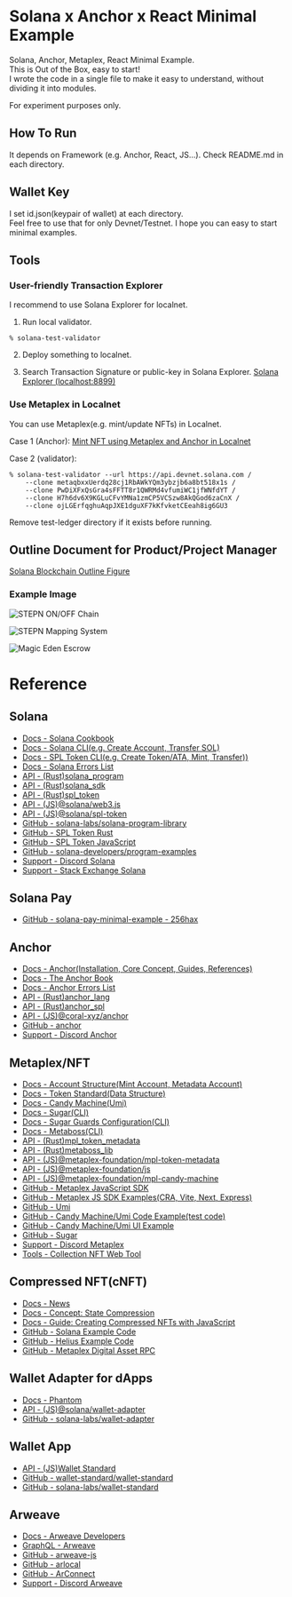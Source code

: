 # Solana x Anchor x React Minimal Example
Solana, Anchor, Metaplex, React Minimal Example.  
This is Out of the Box, easy to start!  
I wrote the code in a single file to make it easy to understand, without dividing it into modules.

For experiment purposes only.  

## How To Run
It depends on Framework (e.g. Anchor, React, JS...). Check README.md in each directory.

## Wallet Key
I set id.json(keypair of wallet) at each directory.  
Feel free to use that for only Devnet/Testnet. I hope you can easy to start minimal examples.

## Tools
### User-friendly Transaction Explorer
I recommend to use Solana Explorer for localnet.

1. Run local validator.
```
% solana-test-validator
```

2. Deploy something to localnet.

3. Search Transaction Signature or public-key in Solana Explorer.
[Solana Explorer (localhost:8899)](https://explorer.solana.com/?cluster=custom)

### Use Metaplex in Localnet
You can use Metaplex(e.g. mint/update NFTs) in Localnet.  

Case 1 (Anchor): [Mint NFT using Metaplex and Anchor in Localnet](https://github.com/256hax/solana-anchor-react-minimal-example/tree/main/anchor/mint_nft_using_metaplex_anchor_in_localnet)  

Case 2 (validator):  
```
% solana-test-validator --url https://api.devnet.solana.com /
	--clone metaqbxxUerdq28cj1RbAWkYQm3ybzjb6a8bt518x1s /
	--clone PwDiXFxQsGra4sFFTT8r1QWRMd4vfumiWC1jfWNfdYT /
	--clone H7h6dv6X9KGLuCFvYMNa1zmCP5VCSzw8AkQGod6zaCnX /
	--clone ojLGErfqghuAqpJXE1dguXF7kKfvketCEeah8ig6GU3
```

Remove test-ledger directory if it exists before running.

## Outline Document for Product/Project Manager
[Solana Blockchain Outline Figure](https://github.com/256hax/solana-anchor-react-minimal-example/blob/main/docs/Solana_Blockchain_Outline_Figure.pptx)

### Example Image
![STEPN ON/OFF Chain](https://github.com/256hax/solana-anchor-react-minimal-example/blob/main/docs/screenshot/stepn-screenshot.png?raw=true)  

![STEPN Mapping System](https://github.com/256hax/solana-anchor-react-minimal-example/blob/main/docs/screenshot/stepn-mapping-system.png?raw=true)  

![Magic Eden Escrow](https://github.com/256hax/solana-anchor-react-minimal-example/blob/main/docs/screenshot/magiceden-accounts.png?raw=true)

# Reference
## Solana
- [Docs - Solana Cookbook](https://solanacookbook.com/)
- [Docs - Solana CLI(e.g. Create Account, Transfer SOL)](https://docs.solana.com/cli)
- [Docs - SPL Token CLI(e.g. Create Token/ATA, Mint, Transfer))](https://spl.solana.com/token)
- [Docs - Solana Errors List](https://github.com/solana-labs/solana/blob/master/sdk/src/transaction/error.rs)
- [API - (Rust)solana_program](https://docs.rs/solana-program/latest/solana_program/)
- [API - (Rust)solana_sdk](https://docs.rs/solana-sdk/latest/solana_sdk/)
- [API - (Rust)spl_token](https://docs.rs/spl-token/latest/spl_token/)
- [API - (JS)@solana/web3.js](https://solana-labs.github.io/solana-web3.js/modules.html)
- [API - (JS)@solana/spl-token](https://solana-labs.github.io/solana-program-library/token/js/)
- [GitHub - solana-labs/solana-program-library](https://github.com/solana-labs/solana-program-library)
- [GitHub - SPL Token Rust](https://github.com/solana-labs/solana-program-library/blob/master/token/program/src/instruction.rs)
- [GitHub - SPL Token JavaScript](https://github.com/solana-labs/solana-program-library/tree/master/token/js/src/actions)
- [GitHub -  solana-developers/program-examples](https://github.com/solana-developers/program-examples)
- [Support - Discord Solana](https://discord.com/invite/kBbATFA7PW)
- [Support - Stack Exchange Solana](https://solana.stackexchange.com/)

## Solana Pay
- [GitHub - solana-pay-minimal-example - 256hax](https://github.com/256hax/solana-pay-minimal-example)

## Anchor
- [Docs - Anchor(Installation, Core Concept, Guides, References)](https://www.anchor-lang.com/)
- [Docs - The Anchor Book](https://book.anchor-lang.com/)
- [Docs - Anchor Errors List](https://anchor.so/errors)
- [API - (Rust)anchor_lang](https://docs.rs/anchor-lang/latest/anchor_lang/)
- [API - (Rust)anchor_spl](https://docs.rs/anchor-spl/latest/anchor_spl/index.html)
- [API - (JS)@coral-xyz/anchor](https://coral-xyz.github.io/anchor/ts/index.html)
- [GitHub - anchor](https://github.com/coral-xyz/anchor)
- [Support - Discord Anchor](https://discord.com/invite/ZCHmqvXgDw)

## Metaplex/NFT
- [Docs - Account Structure(Mint Account, Metadata Account)](https://docs.metaplex.com/programs/token-metadata/accounts)
- [Docs - Token Standard(Data Structure)](https://docs.metaplex.com/programs/token-metadata/token-standard)
- [Docs - Candy Machine(Umi)](https://docs.metaplex.com/programs/candy-machine/overview)
- [Docs - Sugar(CLI)](https://docs.metaplex.com/developer-tools/sugar/)
- [Docs - Sugar Guards Configuration(CLI)](https://docs.metaplex.com/developer-tools/sugar/guides/sugar-for-cmv3)
- [Docs - Metaboss(CLI)](https://metaboss.rs/)
- [API - (Rust)mpl_token_metadata](https://docs.rs/mpl-token-metadata/latest/mpl_token_metadata/all.html)
- [API - (Rust)metaboss_lib](https://docs.rs/metaboss_lib/latest/metaboss_lib/)
- [API - (JS)@metaplex-foundation/mpl-token-metadata](https://metaplex-foundation.github.io/metaplex-program-library/docs/token-metadata/index.html)
- [API - (JS)@metaplex-foundation/js](https://metaplex-foundation.github.io/js/modules/js.html)
- [API - (JS)@metaplex-foundation/mpl-candy-machine](https://mpl-candy-machine-js-docs.vercel.app/)
- [GitHub - Metaplex JavaScript SDK](https://github.com/metaplex-foundation/js)
- [GitHub - Metaplex JS SDK Examples(CRA, Vite, Next, Express)](https://github.com/metaplex-foundation/js-examples)
- [GitHub - Umi](https://github.com/metaplex-foundation/umi)
- [GitHub - Candy Machine/Umi Code Example(test code)](https://github.com/metaplex-foundation/mpl-candy-machine/tree/main/clients/js/test)
- [GitHub - Candy Machine/Umi UI Example](https://github.com/metaplex-foundation/mpl-token-metadata/tree/main/examples/js)
- [GitHub - Sugar](https://github.com/metaplex-foundation/sugar)
- [Support - Discord Metaplex](https://discord.com/invite/metaplex)
- [Tools - Collection NFT Web Tool](https://docs.metaplex.com/programs/token-metadata/certified-collections#set-and-verify-a-collection-using-collectionsmetaplexcom)

## Compressed NFT(cNFT)
- [Docs - News](https://solana.com/news/how-to-use-compressed-nfts-on-solana?ref=solana.ghost.io)
- [Docs - Concept: State Compression](https://edge.docs.solana.com/learn/state-compression)
- [Docs - Guide: Creating Compressed NFTs with JavaScript](https://edge.docs.solana.com/developing/guides/compressed-nfts)
- [GitHub - Solana Example Code](https://github.com/solana-developers/compressed-nfts)
- [GitHub - Helius Example Code](https://www.helius.dev/blog/all-you-need-to-know-about-compression-on-solana)
- [GitHub - Metaplex Digital Asset RPC](https://github.com/metaplex-foundation/digital-asset-rpc-infrastructure)

## Wallet Adapter for dApps
- [Docs - Phantom](https://docs.phantom.app/)
- [API - (JS)@solana/wallet-adapter](https://solana-labs.github.io/wallet-adapter/)
- [GitHub - solana-labs/wallet-adapter](https://github.com/solana-labs/wallet-adapter)

## Wallet App
- [API - (JS)Wallet Standard](https://wallet-standard.github.io/wallet-standard/)
- [GitHub - wallet-standard/wallet-standard](https://github.com/wallet-standard/wallet-standard)
- [GitHub - solana-labs/wallet-standard](https://github.com/solana-labs/wallet-standard)

## Arweave
- [Docs - Arweave Developers](https://docs.arweave.org/developers/)
- [GraphQL - Arweave](https://arweave.net/graphql)
- [GitHub - arweave-js](https://github.com/ArweaveTeam/arweave-js)
- [GitHub - arlocal](https://github.com/textury/arlocal)
- [GitHub - ArConnect](https://github.com/th8ta/ArConnect)
- [Support - Discord Arweave](https://discord.com/invite/BXk8tq7)
